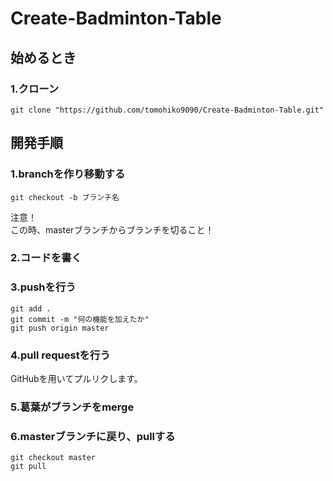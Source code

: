 # Create-Badminton-Table

## 始めるとき
### 1.クローン
```
git clone "https://github.com/tomohiko9090/Create-Badminton-Table.git"
```

## 開発手順
### 1.branchを作り移動する
```
git checkout -b ブランチ名
```
注意！  
この時、masterブランチからブランチを切ること！

### 2.コードを書く

### 3.pushを行う
```
git add .
git commit -m "何の機能を加えたか"
git push origin master
```

### 4.pull requestを行う
GitHubを用いてプルリクします。

### 5.葛葉がブランチをmerge

### 6.masterブランチに戻り、pullする
```
git checkout master
git pull
```
